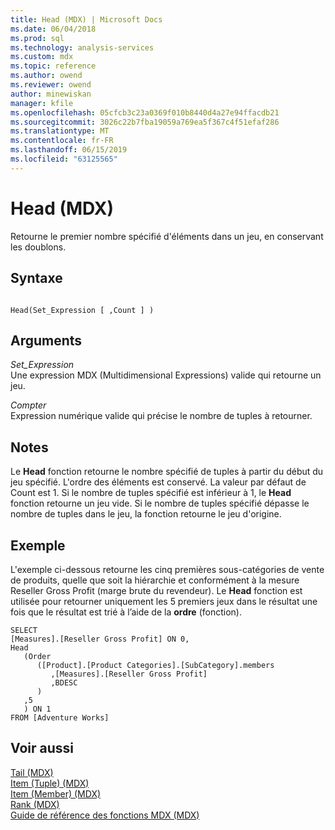 ```yaml
---
title: Head (MDX) | Microsoft Docs
ms.date: 06/04/2018
ms.prod: sql
ms.technology: analysis-services
ms.custom: mdx
ms.topic: reference
ms.author: owend
ms.reviewer: owend
author: minewiskan
manager: kfile
ms.openlocfilehash: 05cfcb3c23a0369f010b8440d4a27e94ffacdb21
ms.sourcegitcommit: 3026c22b7fba19059a769ea5f367c4f51efaf286
ms.translationtype: MT
ms.contentlocale: fr-FR
ms.lasthandoff: 06/15/2019
ms.locfileid: "63125565"
---
```

# <a name="head-mdx"></a>Head (MDX)


  Retourne le premier nombre spécifié d'éléments dans un jeu, en conservant les doublons.  
  
## <a name="syntax"></a>Syntaxe  
  
```  
  
Head(Set_Expression [ ,Count ] )  
```  
  
## <a name="arguments"></a>Arguments  
 *Set_Expression*  
 Une expression MDX (Multidimensional Expressions) valide qui retourne un jeu.  
  
 *Compter*  
 Expression numérique valide qui précise le nombre de tuples à retourner.  
  
## <a name="remarks"></a>Notes  
 Le **Head** fonction retourne le nombre spécifié de tuples à partir du début du jeu spécifié. L'ordre des éléments est conservé. La valeur par défaut de Count est 1. Si le nombre de tuples spécifié est inférieur à 1, le **Head** fonction retourne un jeu vide. Si le nombre de tuples spécifié dépasse le nombre de tuples dans le jeu, la fonction retourne le jeu d'origine.  
  
## <a name="example"></a>Exemple  
 L'exemple ci-dessous retourne les cinq premières sous-catégories de vente de produits, quelle que soit la hiérarchie et conformément à la mesure Reseller Gross Profit (marge brute du revendeur). Le **Head** fonction est utilisée pour retourner uniquement les 5 premiers jeux dans le résultat une fois que le résultat est trié à l’aide de la **ordre** (fonction).  
  
```  
SELECT   
[Measures].[Reseller Gross Profit] ON 0,  
Head  
   (Order   
      ([Product].[Product Categories].[SubCategory].members  
         ,[Measures].[Reseller Gross Profit]  
         ,BDESC  
      )  
   ,5  
   ) ON 1  
FROM [Adventure Works]  
```  
  
## <a name="see-also"></a>Voir aussi  
 [Tail &#40;MDX&#41;](../mdx/tail-mdx.md)   
 [Item &#40;Tuple&#41; &#40;MDX&#41;](../mdx/item-tuple-mdx.md)   
 [Item &#40;Member&#41; &#40;MDX&#41;](../mdx/item-member-mdx.md)   
 [Rank &#40;MDX&#41;](../mdx/rank-mdx.md)   
 [Guide de référence des fonctions MDX &#40;MDX&#41;](../mdx/mdx-function-reference-mdx.md)  
  
  
